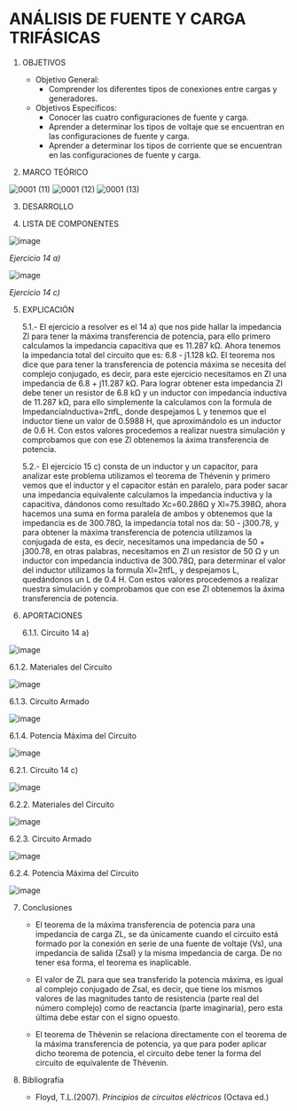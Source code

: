 # ANÁLISIS DE FUENTE Y CARGA TRIFÁSICAS
1.  OBJETIVOS
    - Objetivo General:
      - Comprender los diferentes tipos de conexiones entre cargas y generadores.
    - Objetivos Específicos:
      - Conocer las cuatro configuraciones de fuente y carga.
      - Aprender a determinar los tipos de voltaje que se encuentran en las configuraciones de fuente y carga.
      - Aprender a determinar los tipos de corriente que se encuentran en las configuraciones de fuente y carga.
      
2. MARCO TEÓRICO

![0001 (11)](https://user-images.githubusercontent.com/76133212/112942916-6c675d00-90f6-11eb-9df7-45cd58a3b6cb.jpg)
![0001 (12)](https://user-images.githubusercontent.com/76133212/112942922-6e312080-90f6-11eb-9b12-d33e9cb2469b.jpg)
![0001 (13)](https://user-images.githubusercontent.com/76133212/112942930-6f624d80-90f6-11eb-8124-31a45c347f2b.jpg)


3. DESARROLLO



4. LISTA DE COMPONENTES

![image](https://user-images.githubusercontent.com/75439689/109887556-f0d9d380-7c4f-11eb-9c05-1e1f932c03e3.png)

*Ejercicio 14 a)*

![image](https://user-images.githubusercontent.com/75439689/109887613-0949ee00-7c50-11eb-9072-a4000eb4b27c.png)

*Ejercicio 14 c)*

5. EXPLICACIÓN

   5.1.- El ejercicio a resolver es el 14 a) que nos pide hallar la impedancia Zl para tener la máxima transferencia de potencia, para ello primero calculamos la impedancia capacitiva que es 11.287 kΩ. Ahora tenemos la impedancia total del circuito que es: 6.8 - j1.128 kΩ. El teorema nos dice que para tener la transferencia de potencia máxima se necesita del complejo conjugado, es decir, para este ejercicio necesitamos en Zl una impedancia de 6.8 + j11.287 kΩ. Para lograr obtener esta impedancia Zl debe tener un resistor de 6.8 kΩ y un inductor con impedancia inductiva de 11.287 kΩ, para ello simplemente la calculamos con la formula de ImpedanciaInductiva=2πfL, donde despejamos L y tenemos que el inductor tiene un valor de 0.5988 H, que aproximándolo es un inductor de 0.6 H. Con estos valores procedemos a realizar nuestra simulación y comprobamos que con ese Zl obtenemos la áxima transferencia de potencia.
   
   5.2.- El ejercicio 15 c) consta de un inductor y un capacitor, para analizar este problema utilizamos el teorema de Thévenin y primero vemos que el inductor y el capacitor están en paralelo, para poder sacar una impedancia equivalente calculamos la impedancia inductiva y la capacitiva, dándonos como resultado Xc=60.286Ω y Xl=75.398Ω, ahora hacemos una suma en forma paralela de ambos y obtenemos que la impedancia es de 300.78Ω, la impedancia total nos da: 50 - j300.78, y para obtener la máxima transferencia de potencia utilizamos la conjugada de esta, es decir, necesitamos una impedancia de 50 + j300.78, en otras palabras, necesitamos en Zl un resistor de 50 Ω y un inductor con impedancia inductiva de 300.78Ω, para determinar el valor del inductor utilizamos la formula Xl=2πfL, y despejamos L, quedándonos un L de 0.4 H. Con estos valores procedemos a realizar nuestra simulación y comprobamos que con ese Zl obtenemos la áxima transferencia de potencia.
   
6. APORTACIONES

   6.1.1. Circuito 14 a)

![image](https://user-images.githubusercontent.com/75439689/109889063-a443c780-7c52-11eb-8bdd-f0c960168e36.png)

   6.1.2. Materiales del Circuito

![image](https://user-images.githubusercontent.com/75439689/109889231-f4228e80-7c52-11eb-926a-00f27227b7b6.png)

   6.1.3. Circuito Armado

![image](https://user-images.githubusercontent.com/75439689/109889301-14524d80-7c53-11eb-8b20-be4c48a3f660.png)

   6.1.4. Potencia Máxima del Circuito

![image](https://user-images.githubusercontent.com/75439689/109889352-35b33980-7c53-11eb-81d3-e9c3a4d8f86c.png)

   6.2.1. Circuito 14 c)

![image](https://user-images.githubusercontent.com/75439689/109889399-4d8abd80-7c53-11eb-998f-2153f46d7a54.png)

   6.2.2. Materiales del Circuito
 
![image](https://user-images.githubusercontent.com/75439689/109889535-8f1b6880-7c53-11eb-9f78-88742295d905.png)

   6.2.3. Circuito Armado

![image](https://user-images.githubusercontent.com/75439689/109889587-aa867380-7c53-11eb-9313-1ffbd5c22bd6.png)

   6.2.4. Potencia Máxima del Circuito

![image](https://user-images.githubusercontent.com/75439689/109889687-de619900-7c53-11eb-9b6f-59abf885730b.png)

7. Conclusiones

   - El teorema de la máxima transferencia de potencia para una impedancia de carga ZL, se da únicamente cuando el circuito está formado por la conexión en serie de una fuente de voltaje (Vs), una impedancia de salida (Zsal) y la misma impedancia de carga. De no tener esa forma, el teorema es inaplicable.

   - El valor de ZL para que sea transferido la potencia máxima, es igual al complejo conjugado de Zsal, es decir, que tiene los mismos valores de las magnitudes tanto de resistencia (parte real del número complejo) como de reactancia (parte imaginaria), pero esta última debe estar con el signo opuesto.

   - El teorema de Thévenin se relaciona directamente con el teorema de la máxima transferencia de potencia, ya que para poder aplicar dicho teorema de potencia, el circuito debe tener la forma del circuito de equivalente de Thévenin.


8. Bibliografía

   - Floyd, T.L.(2007). *Principios de circuitos eléctricos* (Octava ed.)
